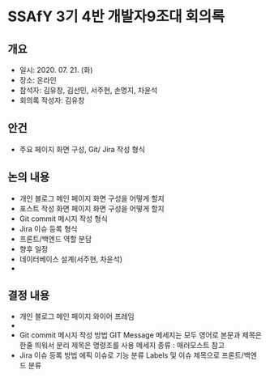 # SSAfY 3기 4반 개발자9조대 회의록

## 개요
- 일시: 2020. 07. 21. (화)
- 장소: 온라인
- 참석자: 김유창, 김선민, 서주현, 손명지, 차윤석
- 회의록 작성자: 김유창

## 안건
- 주요 페이지 화면 구성, Git/ Jira 작성 형식

## 논의 내용
- 개인 블로그 메인 페이지 화면 구성을 어떻게 할지
- 포스트 작성 화면 페이지 화면 구성을 어떻게 할지
- Git commit 메시지 작성 형식
- Jira 이슈 등록 형식
- 프론트/백엔드 역할 분담
- 향후 일정
- 데이터베이스 설계(서주현, 차윤석)
- 
## 결정 내용
- 개인 블로그 메인 페이지 와이어 프레임
- 
- Git commit 메시지 작성 방법
    GIT Message
    메세지는 모두 영어로
    본문과 제목은 한줄 띄워서 분리 
    제목은 명령조를 사용
    메세지 종류 : 매러모스트 참고
- Jira 이슈 등록 방법
    에픽 이슈로 기능 분류
    Labels 및 이슈 제목으로 프론트/백엔드 분류

